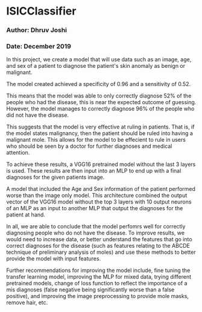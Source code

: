 # ISICClassifier

### Author: Dhruv Joshi
### Date: December 2019

In this project, we create a model that will use data such as an image, age, and sex of a patient to diagnose the patient's skin anomaly as benign or malignant.

The model created achieved a specificity of 0.96 and a sensitivity of 0.52.

This means that the model was able to only correctly diagnose 52% of the people who had the disease, this is near the expected outcome of guessing. However, the model manages to correctly diagnose 96% of the people who did not have the disease. 

This suggests that the model is very effective at ruling in patients. That is, if the model states malignancy, then the patient should be ruled into having a malignant mole. This allows for the model to be effecient to rule in users who should be seen by a doctor for further diagnoses and medical attention.

To achieve these results, a VGG16 pretrained model without the last 3 layers is used. These results are then input into an MLP to end up with a final diagnoses for the given patients image. 

A model that included the Age and Sex information of the patient performed worse than the image only model. This architecture combined the output vector of the VGG16 model without the top 3 layers with 10 output neurons of an MLP as an input to another MLP that output the diagnoses for the patient at hand.

In all, we are able to conclude that the model perfomrs well for correctly diagnosing people who do not have the disease. To improve results, we would need to increase data, or better understand the features that go into correct diagnoses for the disease (such as features relating to the ABCDE technique of preliminary analysis of moles) and use these methods to better provide the model with input features. 

Further recommendations for improving the model include, fine tuning the transfer learning model, improving the MLP for mixed data, trying different pretrained models, change of loss function to reflect the importance of a mis diagnoses (false negative being significantly worse than a false positive), and improving the image preprocessing to provide mole masks, remove hair, etc.


